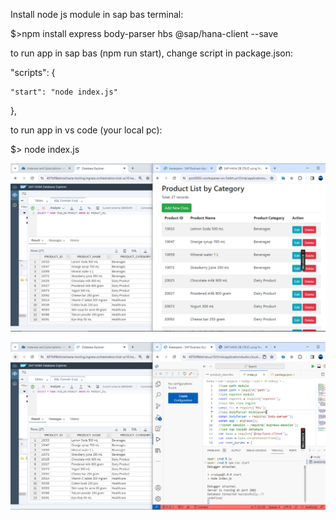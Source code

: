 Install node js module in sap bas terminal:

$>npm install express body-parser hbs @sap/hana-client --save

to run app in sap bas (npm run start), change script in package.json:

  "scripts": {
  
    "start": "node index.js"
    
  },

to run app in vs code (your local pc):

$> node index.js

![alt text](https://github.com/jenizar/hanadb-crud-app-with-node-js-express/blob/master/screenshot/sap_hanadb_menu.PNG)

![alt text](https://github.com/jenizar/hanadb-crud-app-with-node-js-express/blob/master/screenshot/sap_bas_npm_run_start.PNG)
